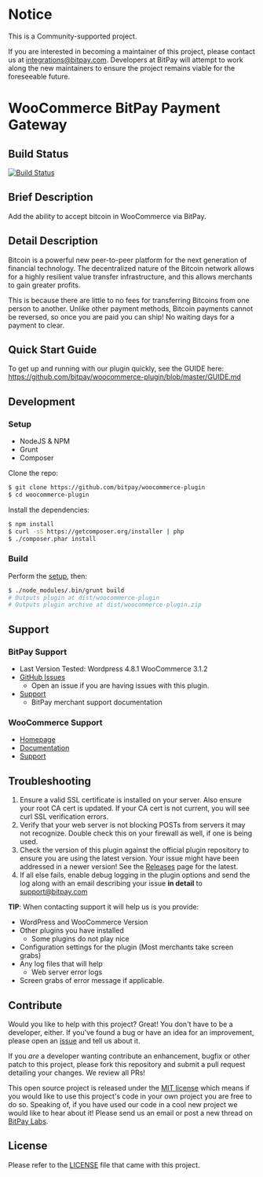# Notice

This is a Community-supported project.

If you are interested in becoming a maintainer of this project, please contact us at integrations@bitpay.com. Developers at BitPay will attempt to work along the new maintainers to ensure the project remains viable for the foreseeable future.

WooCommerce BitPay Payment Gateway
=====================

## Build Status

[![Build Status](https://travis-ci.org/bitpay/woocommerce-plugin.svg?branch=master)](https://travis-ci.org/bitpay/woocommerce-plugin)

## Brief Description

Add the ability to accept bitcoin in WooCommerce via BitPay.

## Detail Description

Bitcoin is a powerful new peer-to-peer platform for the next generation of financial technology. The decentralized nature of the Bitcoin network allows for a highly resilient value transfer infrastructure, and this allows merchants to gain greater profits.

This is because there are little to no fees for transferring Bitcoins from one person to another. Unlike other payment methods, Bitcoin payments cannot be reversed, so once you are paid you can ship! No waiting days for a payment to clear.


## Quick Start Guide

To get up and running with our plugin quickly, see the GUIDE here: https://github.com/bitpay/woocommerce-plugin/blob/master/GUIDE.md


## Development

### Setup

 * NodeJS & NPM
 * Grunt
 * Composer
 
Clone the repo:
```bash
$ git clone https://github.com/bitpay/woocommerce-plugin
$ cd woocommerce-plugin
```

Install the dependencies:
```bash
$ npm install
$ curl -sS https://getcomposer.org/installer | php
$ ./composer.phar install
```

### Build

Perform the [setup](#Setup), then:
```bash
$ ./node_modules/.bin/grunt build
# Outputs plugin at dist/woocommerce-plugin
# Outputs plugin archive at dist/woocommerce-plugin.zip
```

## Support

### BitPay Support

* Last Version Tested: Wordpress 4.8.1 WooCommerce 3.1.2
* [GitHub Issues](https://github.com/bitpay/woocommerce-plugin/issues)
  * Open an issue if you are having issues with this plugin.
* [Support](https://help.bitpay.com)
  * BitPay merchant support documentation

### WooCommerce Support

* [Homepage](http://www.woothemes.com/woocommerce/)
* [Documentation](http://docs.woothemes.com)
* [Support](https://support.woothemes.com)

## Troubleshooting

1. Ensure a valid SSL certificate is installed on your server. Also ensure your root CA cert is updated. If your CA cert is not current, you will see curl SSL verification errors.
2. Verify that your web server is not blocking POSTs from servers it may not recognize. Double check this on your firewall as well, if one is being used.
3. Check the version of this plugin against the official plugin repository to ensure you are using the latest version. Your issue might have been addressed in a newer version! See the [Releases](https://github.com/bitpay/woocommerce-plugin/releases) page for the latest.
4. If all else fails, enable debug logging in the plugin options and send the log along with an email describing your issue **in detail** to support@bitpay.com

**TIP**: When contacting support it will help us is you provide:

* WordPress and WooCommerce Version
* Other plugins you have installed
  * Some plugins do not play nice
* Configuration settings for the plugin (Most merchants take screen grabs)
* Any log files that will help
  * Web server error logs
* Screen grabs of error message if applicable.

## Contribute

Would you like to help with this project?  Great!  You don't have to be a developer, either.  If you've found a bug or have an idea for an improvement, please open an [issue](https://github.com/bitpay/woocommerce-plugin/issues) and tell us about it.

If you *are* a developer wanting contribute an enhancement, bugfix or other patch to this project, please fork this repository and submit a pull request detailing your changes.  We review all PRs!

This open source project is released under the [MIT license](http://opensource.org/licenses/MIT) which means if you would like to use this project's code in your own project you are free to do so.  Speaking of, if you have used our code in a cool new project we would like to hear about it!  Please send us an email or post a new thread on [BitPay Labs](https://labs.bitpay.com).

## License

Please refer to the [LICENSE](https://github.com/bitpay/woocommerce-plugin/blob/master/LICENSE) file that came with this project.
